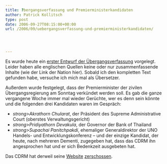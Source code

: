 ```yaml
---
title: ?bergangsverfassung und Premierministerkandidaten
author: Patrick Kollitsch
type: post
date: 2006-09-27T08:15:00+00:00
url: /2006/09/uebergangsverfassung-und-premierministerkandidaten/




---
```

Es wurde heute ein [erster Entwurf der &Uuml;bergangsverfassung][1] vorgelegt. Leider haben alle englischen Quellen keine oder nur zusammenfassende Inhalte (wie der Link der Nation hier). Sobald ich den kompletten Text gefunden habe, versuche ich mich mal als &Uuml;bersetzer. 

Au&szlig;erdem wurde festgelegt, dass der Premierminister der zivilen &Uuml;bergangsregierung am Sonntag verk&uuml;ndet werden soll. Es gab die ganze vergangene Woche immer mal wieder Ger&uuml;chte, wer es denn sein k&ouml;nnte und die folgenden drei Kandidaten waren im Gespr&auml;ch:

  * <em style="text-align:left;">strong>Akrathorn</strong> Chularat</em>, der Pr&auml;sident des Supreme Administrative Court (oberstes Verwaltungsgericht)
  * <em style="text-align:left;">strong>Pridiyathorn</strong> Devakula</em>, der Governor der Bank of Thailand
  * <em style="text-align:left;">strong>Supachai</strong> Panitchpakdi</em>, ehemaliger Generaldirektor der <span class="caps">UNO</span> Handels- und Entwicklungskonferenz &#8211; und der einzige Kandidat, der heute, nach mehreren Dementi, zugegeben hat, dass das <span class="caps">CDRM</span> ihn angesprochen hat und er sich Bedenkzeit ausgebeten hat.

Das <span class="caps">CDRM</span> hat derweil seine [Website][2] [zerschossen][3].

 [1]: http://www.nationmultimedia.com/2006/09/27/headlines/headlines_30014776.php
 [2]: http://www.vrcu.com/
 [3]: http://www.vrcu.com/index_en.asp